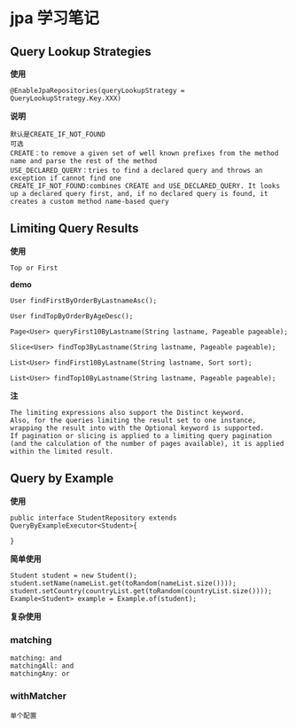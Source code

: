# jpa 学习笔记

## Query Lookup Strategies

**使用**

```
@EnableJpaRepositories(queryLookupStrategy = QueryLookupStrategy.Key.XXX)
``` 

**说明**

```
默认是CREATE_IF_NOT_FOUND
可选
CREATE：to remove a given set of well known prefixes from the method name and parse the rest of the method
USE_DECLARED_QUERY：tries to find a declared query and throws an exception if cannot find one
CREATE_IF_NOT_FOUND:combines CREATE and USE_DECLARED_QUERY. It looks up a declared query first, and, if no declared query is found, it creates a custom method name-based query
```

## Limiting Query Results

**使用**

```
Top or First
```

**demo**

```
User findFirstByOrderByLastnameAsc();

User findTopByOrderByAgeDesc();

Page<User> queryFirst10ByLastname(String lastname, Pageable pageable);

Slice<User> findTop3ByLastname(String lastname, Pageable pageable);

List<User> findFirst10ByLastname(String lastname, Sort sort);

List<User> findTop10ByLastname(String lastname, Pageable pageable);
```

**注**

```
The limiting expressions also support the Distinct keyword.
Also, for the queries limiting the result set to one instance, wrapping the result into with the Optional keyword is supported.
If pagination or slicing is applied to a limiting query pagination (and the calculation of the number of pages available), it is applied within the limited result.
```

## Query by Example

**使用**

```
public interface StudentRepository extends QueryByExampleExecutor<Student>{

}
```

**简单使用**

```
Student student = new Student();
student.setName(nameList.get(toRandom(nameList.size())));
student.setCountry(countryList.get(toRandom(countryList.size())));
Example<Student> example = Example.of(student);
```

**复杂使用**

### matching

```
matching: and
matchingAll: and
matchingAny: or
```

### withMatcher

```
单个配置
```

